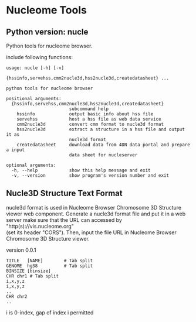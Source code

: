 # Nucleome Tools
## Python version: nucle
Python tools for nucleome browser.

include following functions:
```
usage: nucle [-h] [-v]
             {hssinfo,servehss,cmm2nucle3d,hss2nucle3d,createdatasheet} ...

python tools for nucleome browser

positional arguments:
  {hssinfo,servehss,cmm2nucle3d,hss2nucle3d,createdatasheet}
                        subcommand help
    hssinfo             output basic info about hss file
    servehss            host a hss file as web data service
    cmm2nucle3d         convert cmm format to nucle3d format
    hss2nucle3d         extract a structure in a hss file and output it as
                        nucle3d format
    createdatasheet     download data from 4DN data portal and prepare a input
                        data sheet for nucleserver

optional arguments:
  -h, --help            show this help message and exit
  -v, --version         show program's version number and exit
```

## Nucle3D Structure Text Format
nucle3d format is used in Nucleome Browser Chromosome 3D Structure viewer web component.
Generate a nucle3d format file and put it in a web server 
make sure that the URL can accessed by "http(s)://vis.nucleome.org"  
(set its header "CORS").
Then, input the file URL in Nucleome Browser Chromosome 3D Structure viewer.

version 0.0.1
```
TITLE   [NAME]        # Tab split
GENOME  hg38          # Tab split
BINSIZE [binsize]
CHR chr1 # Tab split
i,x,y,z
i,x,y,z
..
CHR chr2
..
```
i is 0-index, gap of index i permitted

